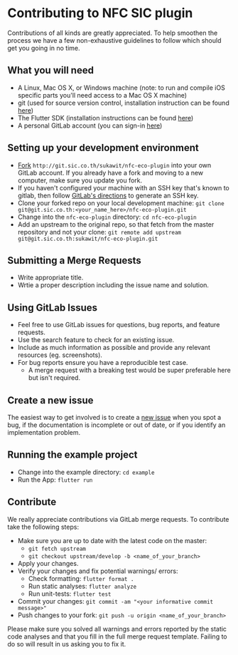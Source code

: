 # Contributing to NFC SIC plugin

Contributions of all kinds are greatly appreciated. To help smoothen the process we have a few non-exhaustive guidelines to follow which should get you going in no time.

## What you will need

* A Linux, Mac OS X, or Windows machine (note: to run and compile iOS specific parts you'll need access to a Mac OS X machine)
* git (used for source version control, installation instruction can be found [here](https://git-scm.com/))
* The Flutter SDK (installation instructions can be found [here](https://flutter.io/get-started/install/))
* A personal GitLab account (you can sign-in [here](http://git.sic.co.th/))

## Setting up your development environment

* [Fork](http://git.sic.co.th/sukawit/nfc-eco-plugin/forks/new) `http://git.sic.co.th/sukawit/nfc-eco-plugin` into your own GitLab account. If you already have a fork and moving to a new computer, make sure you update you fork.
* If you haven't configured your machine with an SSH key that's known to gitlab, then follow [GitLab's directions](http://git.sic.co.th/help/ssh/README) to generate an SSH key.
* Clone your forked repo on your local development machine: `git clone git@git.sic.co.th:<your_name_here>/nfc-eco-plugin.git`
* Change into the `nfc-eco-plugin` directory: `cd nfc-eco-plugin`
* Add an upstream to the original repo, so that fetch from the master repository and not your clone: `git remote add upstream git@git.sic.co.th:sukawit/nfc-eco-plugin.git`

## Submitting a Merge Requests

* Write appropriate title.
* Wrtie a proper description including the issue name and solution.

## Using GitLab Issues

* Feel free to use GitLab issues for questions, bug reports, and feature requests.
* Use the search feature to check for an existing issue.
* Include as much information as possible and provide any relevant resources (eg. screenshots).
* For bug reports ensure you have a reproducible test case.
  * A merge request with a breaking test would be super preferable here but isn't required.

## Create a new issue

The easiest way to get involved is to create a [new issue](http://git.sic.co.th/sukawit/nfc-eco-plugin/issues/new) when you spot a bug, if the documentation is incomplete or out of date, or if you identify an implementation problem.

## Running the example project

* Change into the example directory: `cd example`
* Run the App: `flutter run`

## Contribute

We really appreciate contributions via GitLab merge requests. To contribute take the following steps:

* Make sure you are up to date with the latest code on the master:
  * `git fetch upstream`
  * `git checkout upstream/develop -b <name_of_your_branch>`
* Apply your changes.
* Verify your changes and fix potential warnings/ errors:
  * Check formatting: `flutter format .`
  * Run static analyses: `flutter analyze`
  * Run unit-tests: `flutter test`
* Commit your changes: `git commit -am "<your informative commit message>"`
* Push changes to your fork: `git push -u origin <name_of_your_branch>`

Please make sure you solved all warnings and errors reported by the static code analyses and that you fill in the full merge request template. Failing to do so will result in us asking you to fix it.
